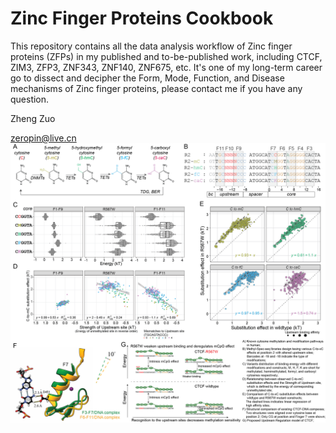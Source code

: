 # Zinc Finger Proteins Cookbook

This repository contains all the data analysis workflow of Zinc finger proteins (ZFPs) in my published and to-be-published work, including CTCF, ZIM3, ZFP3, ZNF343, ZNF140, ZNF675, etc. It's one of my long-term career go to dissect and decipher the Form, Mode, Function, and Disease mechanisms of Zinc finger proteins, please contact me if you have any question.

Zheng Zuo

zeropin@live.cn
<img src="https://github.com/zeropin/ZFPCookbook/blob/master/CTCF/images/Figure%204.png" style="zoom:60%;" />
